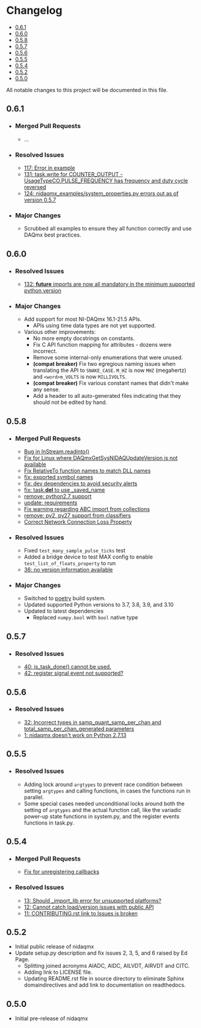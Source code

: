 # Changelog

* [0.6.1](#061)
* [0.6.0](#060)
* [0.5.8](#058)
* [0.5.7](#057)
* [0.5.6](#056)
* [0.5.5](#055)
* [0.5.4](#054)
* [0.5.2](#052)
* [0.5.0](#050)

All notable changes to this project will be documented in this file.

## 0.6.1

* ### Merged Pull Requests
    * ...
* ### Resolved Issues
    * [117: Error in example](https://github.com/ni/nidaqmx-python/issues/117)
    * [131: task.write for COUNTER_OUTPUT - UsageTypeCO.PULSE_FREQUENCY has frequency and duty cycle reversed](https://github.com/ni/nidaqmx-python/issues/131)
    * [124: nidaqmx_examples/system_properties.py errors out as of version 0.5.7](https://github.com/ni/nidaqmx-python/issues/124)
* ### Major Changes
    * Scrubbed all examples to ensure they all function correctly and use DAQmx best practices.

## 0.6.0

* ### Resolved Issues
    * [132: __future__ imports are now all mandatory in the minimum supported python version](https://github.com/ni/nidaqmx-python/issues/132)
* ### Major Changes
    * Add support for most NI-DAQmx 16.1-21.5 APIs.
        * APIs using time data types are not yet supported.
    * Various other improvements:
        * No more empty docstrings on constants.
        * Fix C API function mapping for attributes - dozens were incorrect.
        * Remove some internal-only enumerations that were unused.
        * **(compat breaker)** Fix two egregious naming issues when translating the API to `SNAKE_CASE`. `M_HZ` is now
        `MHZ` (megahertz) and `<word>m_VOLTS` is now `MILLIVOLTS`.
        * **(compat breaker)** Fix various constant names that didn't make any sense.
        * Add a header to all auto-generated files indicating that they should not be edited by hand.


## 0.5.8

* ### Merged Pull Requests
    * [Bug in InStream.readinto()](https://github.com/ni/nidaqmx-python/pull/45)
    * [Fix for Linux where DAQmxGetSysNIDAQUpdateVersion is not available](https://github.com/ni/nidaqmx-python/pull/75)
    * [Fix RelativeTo function names to match DLL names](https://github.com/ni/nidaqmx-python/pull/86)
    * [fix: exported symbol names](https://github.com/ni/nidaqmx-python/pull/93)
    * [fix: dev dependencies to avoid security alerts](https://github.com/ni/nidaqmx-python/pull/94)
    * [fix: task.__del__ to use _saved_name](https://github.com/ni/nidaqmx-python/pull/95)
    * [remove: python2.7 support](https://github.com/ni/nidaqmx-python/pull/96)
    * [update: requirements](https://github.com/ni/nidaqmx-python/pull/97)
    * [Fix warning regarding ABC import from collections](https://github.com/ni/nidaqmx-python/pull/104)
    * [remove: py2, py27 support from classifiers](https://github.com/ni/nidaqmx-python/pull/105)
    * [Correct Network Connection Loss Property](https://github.com/ni/nidaqmx-python/pull/111)
* ### Resolved Issues
    * Fixed `test_many_sample_pulse_ticks` test
    * Added a bridge device to test MAX config to enable `test_list_of_floats_property` to run
    * [36: no version information available](https://github.com/ni/nidaqmx-python/issues/36)
* ### Major Changes
    * Switched to [poetry](https://python-poetry.org/) build system.
    * Updated supported Python versions to 3.7, 3.8, 3.9, and 3.10
    * Updated to latest dependencies
        * Replaced `numpy.bool` with `bool` native type

## 0.5.7
* ### Resolved Issues
    * [40: is_task_done() cannot be used.](https://github.com/ni/nidaqmx-python/issues/40)
    * [42: register signal event not supported?](https://github.com/ni/nidaqmx-python/issues/42)

## 0.5.6
* ### Resolved Issues
    * [32: Incorrect types in samp_quant_samp_per_chan and total_samp_per_chan_generated parameters](https://github.com/ni/nidaqmx-python/issues/32)
    * [1: nidaqmx doesn't work on Python 2.7.13](https://github.com/ni/nidaqmx-python/issues/1)

## 0.5.5
* ### Resolved Issues
    * Adding lock around `argtypes` to prevent race condition between setting `argtypes` and calling functions, in cases
    the functions run in parallel.
    * Some special cases needed unconditional locks around both the setting of `argtypes` and the actual function call,
    like the variadic power-up state functions in system.py, and the register events functions in task.py.

## 0.5.4
* ### Merged Pull Requests
    * [Fix for unregistering callbacks](https://github.com/ni/nidaqmx-python/pull/15)
* ### Resolved Issues
    * [13: Should _import_lib error for unsupported platforms?](https://github.com/ni/nidaqmx-python/issues/13)
    * [12: Cannot catch load/version issues with public API](https://github.com/ni/nidaqmx-python/issues/12)
    * [11: CONTRIBUTING.rst link to Issues is broken](https://github.com/ni/nidaqmx-python/issues/11)

## 0.5.2
* Initial public release of nidaqmx
* Update setup.py description and fix issues 2, 3, 5, and 6 raised by Ed Page.
    * Splitting joined acronyms AIADC, AIDC, AILVDT, AIRVDT and CITC.
    * Adding link to LICENSE file.
    * Updating README.rst file in source directory to eliminate Sphinx domaindirectives and add link to documentation on
    readthedocs.

## 0.5.0
* Initial pre-release of nidaqmx
